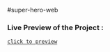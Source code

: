 #super-hero-web
### Live Preview of the Project :

[`click to preview`]( https://shobhit1264.github.io/super-hero-web/)
